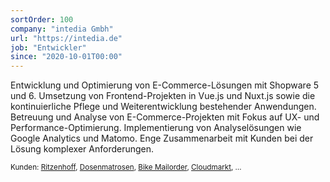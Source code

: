 ```yaml
---
sortOrder: 100
company: "intedia Gmbh"
url: "https://intedia.de"
job: "Entwickler"
since: "2020-10-01T00:00"
---
```


Entwicklung und Optimierung von E-Commerce-Lösungen mit Shopware 5 und 6. Umsetzung von Frontend-Projekten in Vue.js und
Nuxt.js sowie die kontinuierliche Pflege und Weiterentwicklung bestehender Anwendungen. Betreuung und Analyse von
E-Commerce-Projekten mit Fokus auf UX- und Performance-Optimierung. Implementierung von Analyselösungen wie Google
Analytics und Matomo. Enge Zusammenarbeit mit Kunden bei der Lösung komplexer Anforderungen.

<small>Kunden: [Ritzenhoff](https://www.ritzenhoff.de), [Dosenmatrosen](https://www.dosenmatrosen.de), [Bike Mailorder](https://www.bike-mailorder.de), [Cloudmarkt](https://www.cloudmarkt.de), …</small>
